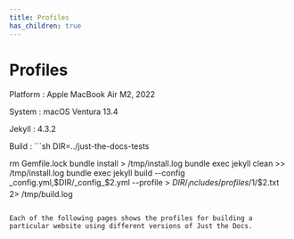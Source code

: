 ```yaml
---
title: Profiles
has_children: true
---
```


# Profiles

Platform
: Apple MacBook Air M2, 2022

System
: macOS Ventura 13.4

Jekyll
: 4.3.2

Build
: ```sh
  DIR=../just-the-docs-tests

  rm Gemfile.lock
  bundle install > /tmp/install.log
  bundle exec jekyll clean >> /tmp/install.log
  bundle exec jekyll build --config _config.yml,$DIR/_config_$2.yml --profile > $DIR/_includes/profiles/$1/$2.txt 2> /tmp/build.log

  ```

Each of the following pages shows the profiles for building a particular website using different versions of Just the Docs.
